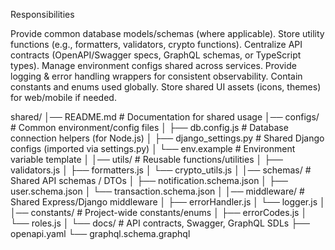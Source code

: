 Responsibilities

Provide common database models/schemas (where applicable).
Store utility functions (e.g., formatters, validators, crypto functions).
Centralize API contracts (OpenAPI/Swagger specs, GraphQL schemas, or TypeScript types).
Manage environment configs shared across services.
Provide logging & error handling wrappers for consistent observability.
Contain constants and enums used globally.
Store shared UI assets (icons, themes) for web/mobile if needed.



shared/
│── README.md               # Documentation for shared usage
│── configs/                # Common environment/config files
│   ├── db.config.js        # Database connection helpers (for Node.js)
│   ├── django_settings.py  # Shared Django configs (imported via settings.py)
│   └── env.example         # Environment variable template
│
│── utils/                  # Reusable functions/utilities
│   ├── validators.js
│   ├── formatters.js
│   └── crypto_utils.js
│
│── schemas/                # Shared API schemas / DTOs
│   ├── notification.schema.json
│   ├── user.schema.json
│   └── transaction.schema.json
│
│── middleware/             # Shared Express/Django middleware
│   ├── errorHandler.js
│   └── logger.js
│
│── constants/              # Project-wide constants/enums
│   ├── errorCodes.js
│   └── roles.js
│
└── docs/                   # API contracts, Swagger, GraphQL SDLs
    ├── openapi.yaml
    └── graphql.schema.graphql
